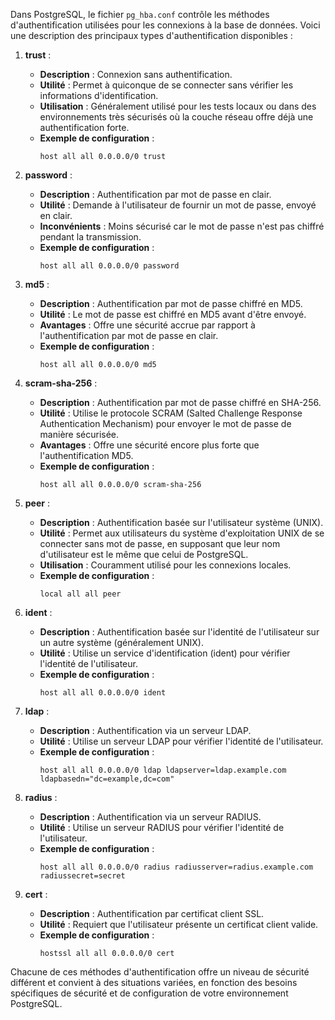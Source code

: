 Dans PostgreSQL, le fichier `pg_hba.conf` contrôle les méthodes d'authentification utilisées pour les connexions à la base de données. Voici une description des principaux types d'authentification disponibles :

1. **trust** :
   - **Description** : Connexion sans authentification.
   - **Utilité** : Permet à quiconque de se connecter sans vérifier les informations d'identification.
   - **Utilisation** : Généralement utilisé pour les tests locaux ou dans des environnements très sécurisés où la couche réseau offre déjà une authentification forte.
   - **Exemple de configuration** :
     ```
     host all all 0.0.0.0/0 trust
     ```

2. **password** :
   - **Description** : Authentification par mot de passe en clair.
   - **Utilité** : Demande à l'utilisateur de fournir un mot de passe, envoyé en clair.
   - **Inconvénients** : Moins sécurisé car le mot de passe n'est pas chiffré pendant la transmission.
   - **Exemple de configuration** :
     ```
     host all all 0.0.0.0/0 password
     ```

3. **md5** :
   - **Description** : Authentification par mot de passe chiffré en MD5.
   - **Utilité** : Le mot de passe est chiffré en MD5 avant d'être envoyé.
   - **Avantages** : Offre une sécurité accrue par rapport à l'authentification par mot de passe en clair.
   - **Exemple de configuration** :
     ```
     host all all 0.0.0.0/0 md5
     ```

4. **scram-sha-256** :
   - **Description** : Authentification par mot de passe chiffré en SHA-256.
   - **Utilité** : Utilise le protocole SCRAM (Salted Challenge Response Authentication Mechanism) pour envoyer le mot de passe de manière sécurisée.
   - **Avantages** : Offre une sécurité encore plus forte que l'authentification MD5.
   - **Exemple de configuration** :
     ```
     host all all 0.0.0.0/0 scram-sha-256
     ```

5. **peer** :
   - **Description** : Authentification basée sur l'utilisateur système (UNIX).
   - **Utilité** : Permet aux utilisateurs du système d'exploitation UNIX de se connecter sans mot de passe, en supposant que leur nom d'utilisateur est le même que celui de PostgreSQL.
   - **Utilisation** : Couramment utilisé pour les connexions locales.
   - **Exemple de configuration** :
     ```
     local all all peer
     ```

6. **ident** :
   - **Description** : Authentification basée sur l'identité de l'utilisateur sur un autre système (généralement UNIX).
   - **Utilité** : Utilise un service d'identification (ident) pour vérifier l'identité de l'utilisateur.
   - **Exemple de configuration** :
     ```
     host all all 0.0.0.0/0 ident
     ```

7. **ldap** :
   - **Description** : Authentification via un serveur LDAP.
   - **Utilité** : Utilise un serveur LDAP pour vérifier l'identité de l'utilisateur.
   - **Exemple de configuration** :
     ```
     host all all 0.0.0.0/0 ldap ldapserver=ldap.example.com ldapbasedn="dc=example,dc=com"
     ```

8. **radius** :
   - **Description** : Authentification via un serveur RADIUS.
   - **Utilité** : Utilise un serveur RADIUS pour vérifier l'identité de l'utilisateur.
   - **Exemple de configuration** :
     ```
     host all all 0.0.0.0/0 radius radiusserver=radius.example.com radiussecret=secret
     ```

9. **cert** :
   - **Description** : Authentification par certificat client SSL.
   - **Utilité** : Requiert que l'utilisateur présente un certificat client valide.
   - **Exemple de configuration** :
     ```
     hostssl all all 0.0.0.0/0 cert
     ```

Chacune de ces méthodes d'authentification offre un niveau de sécurité différent et convient à des situations variées, en fonction des besoins spécifiques de sécurité et de configuration de votre environnement PostgreSQL.